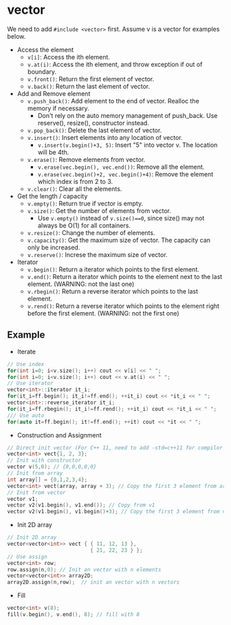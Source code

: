 # vector
We need to add `#include <vector>` first. Assume v is a vector for examples below.

* Access the element
  - `v[i]`: Access the ith element.
  - `v.at(i)`: Access the ith element, and throw exception if out of boundary.
  - `v.front()`: Return the first element of vector.
  - `v.back()`: Return the last element of vector.
* Add and Remove element
  - `v.push_back()`: Add element to the end of vector. Realloc the memory if necessary.
    * Don't rely on the auto memory management of push_back. Use reserve(), resize(), constructor instead.
  - `v.pop_back()`: Delete the last element of vector.
  - `v.insert()`: Insert elements into any location of vector.
    * `v.insert(v.begin()+3, 5)`: Insert "5" into vector v. The location will be 4th.
  - `v.erase()`: Remove elements from vector.
    * `v.erase(vec.begin(), vec.end())`: Remove all the element.
    * `v.erase(vec.begin()+2, vec.begin()+4)`: Remove the element which index is from 2 to 3.
  - `v.clear()`: Clear all the elements.
* Get the length / capacity
  - `v.empty()`: Return true if vector is empty.
  - `v.size()`: Get the number of elements from vector.
    * Use `v.empty()` instead of `v.size()==0`, since size() may not always be O(1) for all containers.
  - `v.resize()`: Change the number of elements.
  - `v.capacity()`: Get the maximum size of vector. The capacity can only be increased.
  - `v.reserve()`: Increse the maximum size of vector.
* Iterator
  - `v.begin()`: Return a iterator which points to the first element.
  - `v.end()`: Return a iterator which points to the element next to the last element. (WARNING: not the last one)
  - `v.rbegin()`: Return a reverse iterator which points to the last element.
  - `v.rend()`: Return a reverse iterator which points to the element right before the first element. (WARNING: not the first one)

## Example
* Iterate
```c++
// Use index
for(int i=0; i<v.size(); i++) cout << v[i] << " ";
for(int i=0; i<v.size(); i++) cout << v.at(i) << " ";
// Use iterator
vector<int>::iterator it_i;
for(it_i=ff.begin(); it_i!=ff.end(); ++it_i) cout << *it_i << " ";
vector<int>::reverse_iterator it_i;
for(it_i=ff.rbegin(); it_i!=ff.rend(); ++it_i) cout << *it_i << " ";
/// Use auto
for(auto it=ff.begin(); it!=ff.end(); ++it) cout << *it << " ";
```
* Construction and Assignment
```c++
// Direct init vector (For C++ 11, need to add -std=c++11 for compilor option)
vector<int> vect{1, 2, 3};
// Init with constructor
vector v(5,0); // {0,0,0,0,0}
// Init from array
int array[] = {0,1,2,3,4};
vector<int> vect(array, array + 3); // Copy the first 3 element from array
// Init from vector
vector v1;
vector v2(v1.begin(), v1.end()); // Copy from v1
vector v2(v1.begin(), v1.begin()+3); // Copy the first 3 element from v1
```
* Init 2D array
```c++
// Init 2D array
vector<vector<int>> vect { { 11, 12, 13 },
                           { 21, 22, 23 } };
// Use assign
vector<int> row;
row.assign(n,0); // Init an vector with n elements
vector<vector<int>> array2D;
array2D.assign(n,row);  // init an vector with n vectors 
```
* Fill
```c++
vector<int> v(8);
fill(v.begin(), v.end(), 8); // fill with 8
```